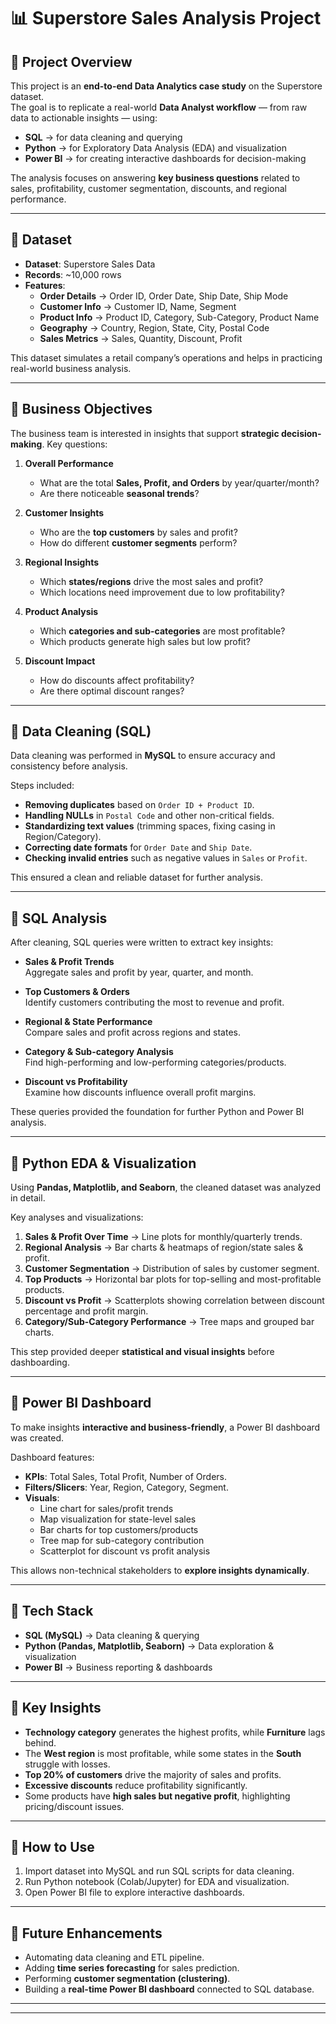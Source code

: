 # 📊 Superstore Sales Analysis Project

## 🔹 Project Overview
This project is an **end-to-end Data Analytics case study** on the Superstore dataset.  
The goal is to replicate a real-world **Data Analyst workflow** — from raw data to actionable insights — using:  

- **SQL** → for data cleaning and querying  
- **Python** → for Exploratory Data Analysis (EDA) and visualization  
- **Power BI** → for creating interactive dashboards for decision-making  

The analysis focuses on answering **key business questions** related to sales, profitability, customer segmentation, discounts, and regional performance.

---

## 🔹 Dataset
- **Dataset**: Superstore Sales Data  
- **Records**: ~10,000 rows  
- **Features**:
  - **Order Details** → Order ID, Order Date, Ship Date, Ship Mode  
  - **Customer Info** → Customer ID, Name, Segment  
  - **Product Info** → Product ID, Category, Sub-Category, Product Name  
  - **Geography** → Country, Region, State, City, Postal Code  
  - **Sales Metrics** → Sales, Quantity, Discount, Profit  

This dataset simulates a retail company’s operations and helps in practicing real-world business analysis.

---

## 🔹 Business Objectives
The business team is interested in insights that support **strategic decision-making**. Key questions:  

1. **Overall Performance**
   - What are the total **Sales, Profit, and Orders** by year/quarter/month?
   - Are there noticeable **seasonal trends**?  

2. **Customer Insights**
   - Who are the **top customers** by sales and profit?
   - How do different **customer segments** perform?  

3. **Regional Insights**
   - Which **states/regions** drive the most sales and profit?
   - Which locations need improvement due to low profitability?  

4. **Product Analysis**
   - Which **categories and sub-categories** are most profitable?
   - Which products generate high sales but low profit?  

5. **Discount Impact**
   - How do discounts affect profitability?
   - Are there optimal discount ranges?  

---

## 🔹 Data Cleaning (SQL)
Data cleaning was performed in **MySQL** to ensure accuracy and consistency before analysis.  

Steps included:  
- **Removing duplicates** based on `Order ID + Product ID`.  
- **Handling NULLs** in `Postal Code` and other non-critical fields.  
- **Standardizing text values** (trimming spaces, fixing casing in Region/Category).  
- **Correcting date formats** for `Order Date` and `Ship Date`.  
- **Checking invalid entries** such as negative values in `Sales` or `Profit`.  

This ensured a clean and reliable dataset for further analysis.  

---

## 🔹 SQL Analysis
After cleaning, SQL queries were written to extract key insights:  

- **Sales & Profit Trends**  
  Aggregate sales and profit by year, quarter, and month.  

- **Top Customers & Orders**  
  Identify customers contributing the most to revenue and profit.  

- **Regional & State Performance**  
  Compare sales and profit across regions and states.  

- **Category & Sub-category Analysis**  
  Find high-performing and low-performing categories/products.  

- **Discount vs Profitability**  
  Examine how discounts influence overall profit margins.  

These queries provided the foundation for further Python and Power BI analysis.

---

## 🔹 Python EDA & Visualization
Using **Pandas, Matplotlib, and Seaborn**, the cleaned dataset was analyzed in detail.  

Key analyses and visualizations:  
1. **Sales & Profit Over Time** → Line plots for monthly/quarterly trends.  
2. **Regional Analysis** → Bar charts & heatmaps of region/state sales & profit.  
3. **Customer Segmentation** → Distribution of sales by customer segment.  
4. **Top Products** → Horizontal bar plots for top-selling and most-profitable products.  
5. **Discount vs Profit** → Scatterplots showing correlation between discount percentage and profit margin.  
6. **Category/Sub-Category Performance** → Tree maps and grouped bar charts.  

This step provided deeper **statistical and visual insights** before dashboarding.

---

## 🔹 Power BI Dashboard
To make insights **interactive and business-friendly**, a Power BI dashboard was created.  

Dashboard features:  
- **KPIs**: Total Sales, Total Profit, Number of Orders.  
- **Filters/Slicers**: Year, Region, Category, Segment.  
- **Visuals**:
  - Line chart for sales/profit trends  
  - Map visualization for state-level sales  
  - Bar charts for top customers/products  
  - Tree map for sub-category contribution  
  - Scatterplot for discount vs profit analysis  

This allows non-technical stakeholders to **explore insights dynamically**.  

---

## 🔹 Tech Stack
- **SQL (MySQL)** → Data cleaning & querying  
- **Python (Pandas, Matplotlib, Seaborn)** → Data exploration & visualization  
- **Power BI** → Business reporting & dashboards  

---

## 🔹 Key Insights
- **Technology category** generates the highest profits, while **Furniture** lags behind.  
- The **West region** is most profitable, while some states in the **South** struggle with losses.  
- **Top 20% of customers** drive the majority of sales and profits.  
- **Excessive discounts** reduce profitability significantly.  
- Some products have **high sales but negative profit**, highlighting pricing/discount issues.  

---

## 🔹 How to Use
1. Import dataset into MySQL and run SQL scripts for data cleaning.  
2. Run Python notebook (Colab/Jupyter) for EDA and visualization.  
3. Open Power BI file to explore interactive dashboards.  

---

## 🔹 Future Enhancements
- Automating data cleaning and ETL pipeline.  
- Adding **time series forecasting** for sales prediction.  
- Performing **customer segmentation (clustering)**.  
- Building a **real-time Power BI dashboard** connected to SQL database.  

---


---


